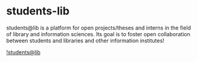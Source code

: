 # students-lib
students@lib is a platform for open projects/theses and interns in the field of library and information sciences. Its goal is to foster open collaboration between students and libraries and other information institutes!

[!students@lib](https://students.openbiblio.eu/wp-content/uploads/2019/03/cropped-logo_ganz_italic_at_gerade-1.png)
